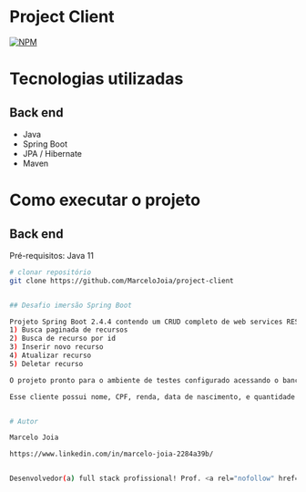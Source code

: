 # Project Client  
[![NPM](https://img.shields.io/npm/l/react)](https://github.com/MarceloJoia/project-client/blob/main/LICENSE) 



# Tecnologias utilizadas
## Back end
- Java
- Spring Boot
- JPA / Hibernate
- Maven

# Como executar o projeto

## Back end
Pré-requisitos: Java 11

```bash
# clonar repositório
git clone https://github.com/MarceloJoia/project-client


## Desafio imersão Spring Boot

Projeto Spring Boot 2.4.4 contendo um CRUD completo de web services REST para acessar um recurso de clientes, contendo as cinco operações básicas.
1) Busca paginada de recursos
2) Busca de recurso por id
3) Inserir novo recurso
4) Atualizar recurso
5) Deletar recurso

O projeto pronto para o ambiente de testes configurado acessando o banco de dados H2, usar Maven como gerenciador de dependência, e Java 11 como linguagem.

Esse cliente possui nome, CPF, renda, data de nascimento, e quantidade de filhos.


# Autor

Marcelo Joia

https://www.linkedin.com/in/marcelo-joia-2284a39b/


Desenvolvedor(a) full stack profissional! Prof. <a rel="nofollow" href="https://devsuperior.com.br/" alt="Bootcamps Imersivos com o Nélio Alves" title="Bootcamps Imersivos com o Nélio Alves" target="_blank">Nélio Alves</a>
